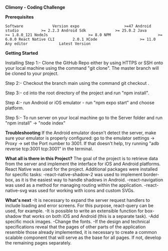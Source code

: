 **Climony - Coding Challenge**

**Prerequisites**

`Software	          Version
expo					>=47
Android studio 			>= 2.2.3
Android Sdk	        	>= 25.0.2
Java	                >= 1.8.0_121
NodeJs	                >= 8.0
NPM	                	>= 6.0.0
React Native CLI        2.0.1
XCode                   >= 11.0
Any editor		        Latest Version`

**Getting Started**

Installing
Step 1:-
Clone the GitHub Repo either by using HTTPS or SSH onto your local machine using the command "git clone". The master branch will be cloned to your project.

Step 2:-
Checkout the branch main using the command git checkout <branch-name>.

Step 3:-
cd into the root directory of the project and run "npm install".

Step 4:-
run Android or iOS emulator - run "npm expo start" and choose platform.

Step 5:-
To run server on your local machine go to the Server folder and run "npm install" -> "node index"

**Troubleshooting**
If the Android emulator doesn't detect the server, make sure your emulator is properly configured: 
go to the emulator settings -> Proxy -> set the Port number to 3001.
If that doesn't help, try running "adb reverse tcp:3001 tcp:3001" in the terminal.

**What all is there in this Project?**
The goal of the project is to retrieve data from the server and implement the interface for iOS and Android platforms.
React Native was used for the project. Additional packages were installed for specific tasks:
-react-native-shadow-2 was used to implement border-box, as it is the easiest way to handle shadows in Android.
-react-navigation was used as a method for managing routing within the application.
-react-native-svg was used for working with icons and custom SVGs.

**What's next**
-It is necessary to expand the server request handlers to include loading and error screens. For this purpose, react-query can be used, for example.
-It is possible to write an extensible function for box-shadow that works on both iOS and Android (this is a separate task).
-Add specific mock images.
-Change the fonts.
-If the design and technical specifications reveal that the pages of other parts of the application resemble 
those already implemented, it is necessary to create a common scalable component that will serve as the base 
for all pages. If not, develop the remaining pages separately.

